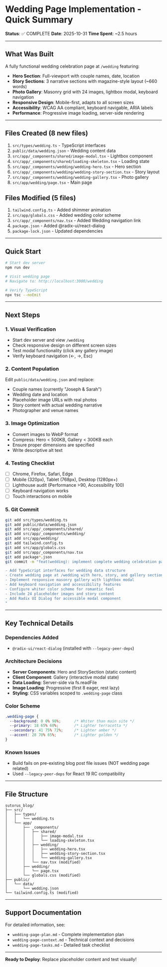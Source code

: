 # Wedding Page Implementation - Quick Summary

**Status**: ✅ COMPLETE
**Date**: 2025-10-31
**Time Spent**: ~2.5 hours

---

## What Was Built

A fully functional wedding celebration page at `/wedding` featuring:

- **Hero Section**: Full-viewport with couple names, date, location
- **Story Sections**: 3 narrative sections with magazine-style layout (~660 words)
- **Photo Gallery**: Masonry grid with 24 images, lightbox modal, keyboard navigation
- **Responsive Design**: Mobile-first, adapts to all screen sizes
- **Accessibility**: WCAG AA compliant, keyboard navigable, ARIA labels
- **Performance**: Progressive image loading, server-side rendering

---

## Files Created (8 new files)

1. `src/types/wedding.ts` - TypeScript interfaces
2. `public/data/wedding.json` - Wedding content data
3. `src/app/_components/shared/image-modal.tsx` - Lightbox component
4. `src/app/_components/shared/loading-skeleton.tsx` - Loading state
5. `src/app/_components/wedding/wedding-hero.tsx` - Hero section
6. `src/app/_components/wedding/wedding-story-section.tsx` - Story layout
7. `src/app/_components/wedding/wedding-gallery.tsx` - Photo gallery
8. `src/app/wedding/page.tsx` - Main page

## Files Modified (5 files)

1. `tailwind.config.ts` - Added shimmer animation
2. `src/app/globals.css` - Added wedding color scheme
3. `src/app/_components/nav.tsx` - Added Wedding navigation link
4. `package.json` - Added @radix-ui/react-dialog
5. `package-lock.json` - Updated dependencies

---

## Quick Start

```bash
# Start dev server
npm run dev

# Visit wedding page
# Navigate to: http://localhost:3000/wedding

# Verify TypeScript
npx tsc --noEmit
```

---

## Next Steps

### 1. Visual Verification
- Start dev server and view `/wedding`
- Check responsive design on different screen sizes
- Test modal functionality (click any gallery image)
- Verify keyboard navigation (←, →, Esc)

### 2. Content Population
Edit `public/data/wedding.json` and replace:
- Couple names (currently "Joseph & Sarah")
- Wedding date and location
- Placeholder image URLs with real photos
- Story content with actual wedding narrative
- Photographer and venue names

### 3. Image Optimization
- Convert images to WebP format
- Compress: Hero < 500KB, Gallery < 300KB each
- Ensure proper dimensions are specified
- Write descriptive alt text

### 4. Testing Checklist
- [ ] Chrome, Firefox, Safari, Edge
- [ ] Mobile (320px), Tablet (768px), Desktop (1280px+)
- [ ] Lighthouse audit (Performance >90, Accessibility 100)
- [ ] Keyboard navigation works
- [ ] Touch interactions on mobile

### 5. Git Commit
```bash
git add src/types/wedding.ts
git add public/data/wedding.json
git add src/app/_components/shared/
git add src/app/_components/wedding/
git add src/app/wedding/
git add tailwind.config.ts
git add src/app/globals.css
git add src/app/_components/nav.tsx
git add package*.json
git commit -m "feat(wedding): implement complete wedding celebration page

- Add TypeScript interfaces for wedding data structure
- Create wedding page at /wedding with hero, story, and gallery sections
- Implement responsive masonry gallery with lightbox modal
- Add keyboard navigation and accessibility features
- Configure whiter color scheme for romantic feel
- Include 24 placeholder images and story content
- Add Radix UI Dialog for accessible modal component
"
```

---

## Key Technical Details

### Dependencies Added
- `@radix-ui/react-dialog` (installed with `--legacy-peer-deps`)

### Architecture Decisions
- **Server Components**: Hero and StorySection (static content)
- **Client Component**: Gallery (interactive modal state)
- **Data Loading**: Server-side via fs.readFile
- **Image Loading**: Progressive (first 8 eager, rest lazy)
- **Styling**: CSS variables scoped to `.wedding-page` class

### Color Scheme
```css
.wedding-page {
  --background: 0 0% 98%;      /* Whiter than main site */
  --primary: 18 65% 60%;       /* Lighter terracotta */
  --secondary: 41 75% 72%;     /* Lighter amber */
  --accent: 28 70% 65%;        /* Lighter golden */
}
```

### Known Issues
- Build fails on pre-existing blog post file issues (NOT wedding page related)
- Used `--legacy-peer-deps` for React 19 RC compatibility

---

## File Structure

```
sutorus_blog/
├── src/
│   ├── types/
│   │   └── wedding.ts
│   └── app/
│       ├── _components/
│       │   ├── shared/
│       │   │   ├── image-modal.tsx
│       │   │   └── loading-skeleton.tsx
│       │   ├── wedding/
│       │   │   ├── wedding-hero.tsx
│       │   │   ├── wedding-story-section.tsx
│       │   │   └── wedding-gallery.tsx
│       │   └── nav.tsx (modified)
│       ├── wedding/
│       │   └── page.tsx
│       └── globals.css (modified)
├── public/
│   └── data/
│       └── wedding.json
└── tailwind.config.ts (modified)
```

---

## Support Documentation

For detailed information, see:
- `wedding-page-plan.md` - Complete implementation plan
- `wedding-page-context.md` - Technical context and decisions
- `wedding-page-tasks.md` - Detailed task checklist

---

**Ready to Deploy**: Replace placeholder content and test visually!
